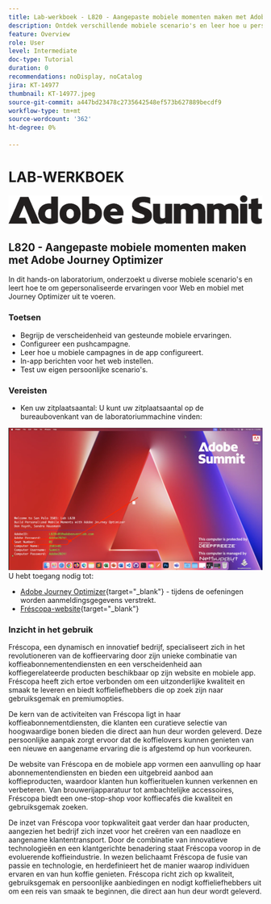 ```yaml
---
title: Lab-werkboek - L820 - Aangepaste mobiele momenten maken met Adobe Journey Optimizer
description: Ontdek verschillende mobiele scenario's en leer hoe u persoonlijke ervaringen voor internet en mobiele apparaten kunt implementeren met Journey Optimizer.
feature: Overview
role: User
level: Intermediate
doc-type: Tutorial
duration: 0
recommendations: noDisplay, noCatalog
jira: KT-14977
thumbnail: KT-14977.jpeg
source-git-commit: a447bd23478c2735642548ef573b627889becdf9
workflow-type: tm+mt
source-wordcount: '362'
ht-degree: 0%

---
```



# LAB-WERKBOEK

![Adobe Summit - alternatieve tekst](/help/summit/l820-lab-workbook/assets/adobe-summit.png "Adobe Summit")


## L820 - Aangepaste mobiele momenten maken met Adobe Journey Optimizer

In dit hands-on laboratorium, onderzoekt u diverse mobiele scenario&#39;s en leert hoe te om gepersonaliseerde ervaringen voor Web en mobiel met Journey Optimizer uit te voeren.

### Toetsen

* Begrijp de verscheidenheid van gesteunde mobiele ervaringen.
* Configureer een pushcampagne.
* Leer hoe u mobiele campagnes in de app configureert.
* In-app berichten voor het web instellen.
* Test uw eigen persoonlijke scenario&#39;s.

### Vereisten

* Ken uw zitplaatsaantal: U kunt uw zitplaatsaantal op de bureaubovenkant van de laboratoriummachine vinden:

![Zitplaatsnummer](/help/summit/l820-lab-workbook/assets/locate-seat-number.png)
U hebt toegang nodig tot:

* [Adobe Journey Optimizer](https://experience.adobe.com/#/@techmarketingdemos/sname:summit-ajo-lab/journey-optimizer/home){target="_blank"}  - tijdens de oefeningen worden aanmeldingsgegevens verstrekt.
* [Fréscopa-website](https://dsn.adobe.com/p/adobe-summit-2024?token=eyJhbGciOiJIUzI1NiIsInR5cCI6IkpXVCJ9.eyJpZCI6ImFub255bW91cyIsImVtYWlsIjoiYW5vbnltb3VzQGFkb2JlLmNvbSIsImlzc3VlciI6InNoYXJlZC1saW5rIiwiYXJnb24iOnsiYWNjZXNzIjoicmVhZC1wcm9qZWN0IiwicHJvamVjdElkIjoiYWRvYmUtc3VtbWl0LTIwMjQifSwiaWF0IjoxNzEwNTI0MTIwLCJleHAiOjE3MTIzMzg1MjB9.q2uGVst6HjJw8SCWl-3pViNzepkdGnNCvGqZnbbkTsY){target="_blank"}


### Inzicht in het gebruik

Fréscopa, een dynamisch en innovatief bedrijf, specialiseert zich in het revolutioneren van de koffieervaring door zijn unieke combinatie van koffieabonnementendiensten en een verscheidenheid aan koffiegerelateerde producten beschikbaar op zijn website en mobiele app. Fréscopa heeft zich ertoe verbonden om een uitzonderlijke kwaliteit en smaak te leveren en biedt koffieliefhebbers die op zoek zijn naar gebruiksgemak en premiumopties.

De kern van de activiteiten van Fréscopa ligt in haar koffieabonnementdiensten, die klanten een curatieve selectie van hoogwaardige bonen bieden die direct aan hun deur worden geleverd. Deze persoonlijke aanpak zorgt ervoor dat de koffielovers kunnen genieten van een nieuwe en aangename ervaring die is afgestemd op hun voorkeuren.

De website van Fréscopa en de mobiele app vormen een aanvulling op haar abonnementendiensten en bieden een uitgebreid aanbod aan koffieproducten, waardoor klanten hun koffierituelen kunnen verkennen en verbeteren. Van brouwerijapparatuur tot ambachtelijke accessoires, Fréscopa biedt een one-stop-shop voor koffiecafés die kwaliteit en gebruiksgemak zoeken.

De inzet van Fréscopa voor topkwaliteit gaat verder dan haar producten, aangezien het bedrijf zich inzet voor het creëren van een naadloze en aangename klantentransport. Door de combinatie van innovatieve technologieën en een klantgerichte benadering staat Fréscopa voorop in de evoluerende koffieindustrie. In wezen belichaamt Fréscopa de fusie van passie en technologie, en herdefinieert het de manier waarop individuen ervaren en van hun koffie genieten. Fréscopa richt zich op kwaliteit, gebruiksgemak en persoonlijke aanbiedingen en nodigt koffieliefhebbers uit om een reis van smaak te beginnen, die direct aan hun deur wordt geleverd.



